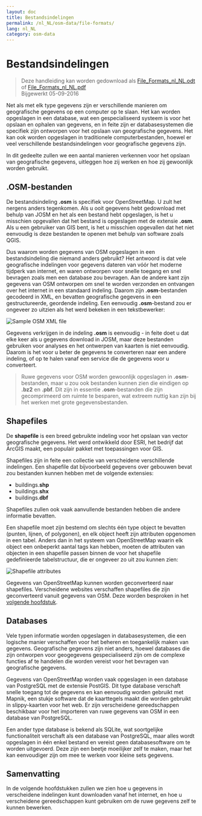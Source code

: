 ```yaml
---
layout: doc
title: Bestandsindelingen
permalink: /nl_NL/osm-data/file-formats/
lang: nl_NL
category: osm-data
---
```


Bestandsindelingen
=============

> Deze handleiding kan worden gedownload als  [File_Formats_nl_NL.odt](/files/File_Formats_nl_NL.odt) of [File_Formats_nl_NL.pdf](/files/File_Formats_nl_NL.pdf)  
> Bijgewerkt 05-09-2016

Net als met elk type gegevens zijn er verschillende manieren om geografische gegevens op een computer op te slaan. Het kan worden opgeslagen in een database, wat een gespecialiseerd systeem is voor het opslaan en ophalen van gegevens, en in feite zijn er databasesystemen die specifiek zijn ontworpen voor het opslaan van geografische gegevens. Het kan ook worden opgeslagen in traditionele computerbestanden, hoewel er veel verschillende bestandsindelingen voor geografische gegevens zijn.  

In dit gedeelte zullen we een aantal manieren verkennen voor het opslaan van geografische gegevens, uitleggen hoe zij werken en hoe zij gewoonlijk worden gebruikt.  

.OSM-bestanden
-----------

De bestandsindeling **.osm** is specifiek voor OpenStreetMap. U zult het nergens anders tegenkomen. Als u ooit gegevens hebt gedownload met behulp van JOSM en het als een bestand hebt opgeslagen, is het u misschien opgevallen dat het bestand is opgeslagen met de extensie **.osm**. Als u een gebruiker van GIS bent, is het u misschien opgevallen dat het niet eenvoudig is deze bestanden te openen met behulp van software zoals QGIS.  

Dus waarom worden gegevens van OSM opgeslagen in een bestandsindeling die niemand anders gebruikt? Het antwoord is dat vele geografische indelingen voor gegevens dateren van vóór het moderne tijdperk van internet, en waren ontworpen voor snelle toegang en snel bevragen zoals men een database zou bevragen. Aan de andere kant zijn gegevens van OSM ontworpen om snel te worden verzonden en ontvangen over het internet in een standaard indeling. Daarom zijn **.osm**-bestanden gecodeerd in XML, en bevatten geografische gegevens in een gestructureerde, geordende indeling. Een eenvoudig **.osm**-bestand zou er ongeveer zo uitzien als het werd bekeken in een tekstbewerker:  

![Sample OSM XML file][]

Gegevens verkrijgen in de indeling **.osm** is eenvoudig - in feite doet u dat elke keer als u gegevens download in JOSM, maar deze bestanden gebruiken voor analyses en het ontwerpen van kaarten is niet eenvoudig. Daarom is het voor u beter de gegevens te converteren naar een andere indeling, of op te halen vanaf een service die de gegevens voor u converteert.  

> Ruwe gegevens voor OSM worden gewoonlijk opgeslagen in **.osm**-bestanden, maar u zou ook bestanden kunnen zien die eindigen op **.bz2** en **.pbf**. Dit zijn in essentie **.osm**-bestanden die zijn gecomprimeerd om ruimte te besparen, wat extreem nuttig kan zijn bij het werken met grote gegevensbestanden.  

Shapefiles
----------

De **shapefile** is een breed gebruikte indeling voor het opslaan van vector geografische gegevens. Het werd ontwikkeld door ESRI, het bedrijf dat ArcGIS maakt, een populair pakket met toepassingen voor GIS.  

Shapefiles zijn in feite een collectie van verscheidene verschillende indelingen. Een shapefile dat bijvoorbeeld gegevens over gebouwen bevat zou bestanden kunnen hebben met de volgende extensies:  

- buildings.**shp**
- buildings.**shx**
- buildings.**dbf**

Shapefiles zullen ook vaak aanvullende bestanden hebben die andere informatie bevatten.  

Een shapefile moet zijn bestemd om slechts één type object te bevatten (punten, lijnen, of polygonen), en elk object heeft zijn attributen opgenomen in een tabel. Anders dan in het systeem van OpenStreetMap waarin elk object een onbeperkt aantal tags kan hebben, moeten de attributen van objecten in een shapefile passen binnen de voor het shapefile gedefinieerde tabelstructuur, die er ongeveer zo uit zou kunnen zien:  

![Shapefile attributes][]

Gegevens van OpenStreetMap kunnen worden geconverteerd naar shapefiles. Verscheidene websites verschaffen shapefiles die zijn geconverteerd vanuit gegevens van OSM. Deze worden besproken in het [volgende hoofdstuk](/nl_NL/osm-data/getting-data).  

Databases
---------

Vele typen informatie worden opgeslagen in databasesystemen, die een logische manier verschaffen voor het beheren en toegankelijk maken van gegevens. Geografische gegevens zijn niet anders, hoewel databases die zijn ontworpen voor geogegevens gespecialiseerd zijn om de complexe functies af te handelen die worden vereist voor het bevragen van geografische gegevens.  

Gegevens van OpenStreetMap worden vaak opgeslagen in een database van PostgreSQL met de extensie PostGIS. Dit type database verschaft snelle toegang tot de gegevens en kan eenvoudig worden gebruikt met Mapnik, een stukje software dat de kaarttegels maakt die worden gebruikt in slippy-kaarten voor het web. Er zijn verscheidene gereedschappen beschikbaar voor het importeren van ruwe gegevens van OSM in een database van PostgreSQL.  

Een ander type database is bekend als SQLite, wat soortgelijke functionaliteit verschaft als een database van PostgreSQL, maar alles wordt opgeslagen in één enkel bestand en vereist geen databasesoftware om te worden uitgevoerd. Deze zijn een beetje moeilijker zelf te maken, maar het kan eenvoudiger zijn om mee te werken voor kleine sets gegevens.  

Samenvatting
-------

In de volgende hoofdstukken zullen we zien hoe u gegevens in verscheidene indelingen kunt downloaden vanaf het internet, en hoe u verscheidene gereedschappen kunt gebruiken om de ruwe gegevens zelf te kunnen bewerken.  


[Sample OSM XML file]: /images/osm-data/example_osm.png
[Shapefile attributes]: /images/osm-data/shapefile_attributes.png